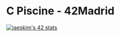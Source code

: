 # C Piscine - 42Madrid

[![jaeskim's 42 stats](https://badge42.herokuapp.com/api/stats/vifernan?darkmode=true&cursus=C%20Piscine)](https://github.com/JaeSeoKim/badge42)
